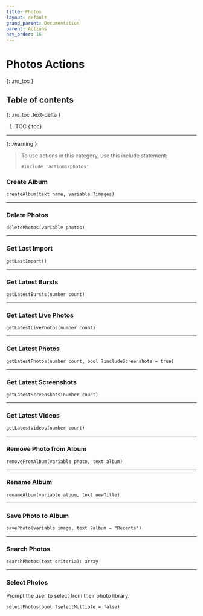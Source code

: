 ```yaml
---
title: Photos
layout: default
grand_parent: Documentation
parent: Actions
nav_order: 16
---
```


# Photos Actions
{: .no_toc }

## Table of contents
{: .no_toc .text-delta }

1. TOC
{:toc}

---

{: .warning }
> To use actions in this category, use this include statement:
>
> ```
> #include 'actions/photos'
> ```

### Create Album

```
createAlbum(text name, variable ?images)
```

---

### Delete Photos

```
deletePhotos(variable photos)
```

---

### Get Last Import

```
getLastImport()
```

---

### Get Latest Bursts

```
getLatestBursts(number count)
```

---

### Get Latest Live Photos

```
getLatestLivePhotos(number count)
```

---

### Get Latest Photos

```
getLatestPhotos(number count, bool ?includeScreenshots = true)
```

---

### Get Latest Screenshots

```
getLatestScreenshots(number count)
```

---

### Get Latest Videos

```
getLatestVideos(number count)
```

---

### Remove Photo from Album

```
removeFromAlbum(variable photo, text album)
```

---

### Rename Album

```
renameAlbum(variable album, text newTitle)
```

---

### Save Photo to Album

```
savePhoto(variable image, text ?album = "Recents")
```

---

### Search Photos

```
searchPhotos(text criteria): array
```

---

### Select Photos

Prompt the user to select from their photo library.

```
selectPhotos(bool ?selectMultiple = false)
```
